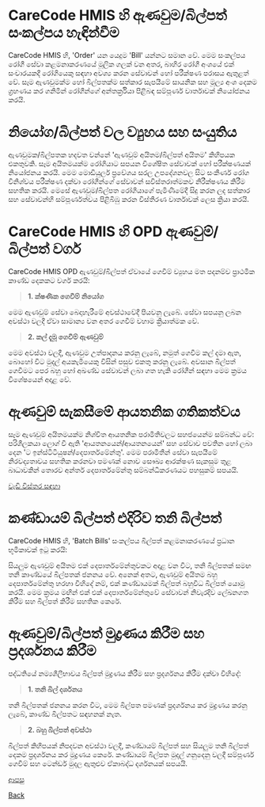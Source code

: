 # CareCode HMIS හි ඇණවුම/බිල්පත් සංකල්පය හැඳින්වීම
CareCode HMIS හි, 'Order' යන යෙදුම 'Bill' යන්නට සමාන වේ. මෙම සංකල්පය රෝගී සේවා කළමනාකරණයේ මූලික ගලක් වන අතර, බාහිර රෝගී අංශයේ එක් සංචාරයකදී රෝගියෙකු සඳහා අවශ්‍ය කරන සේවාවන් හෝ පරීක්ෂණ පරාසය ඇතුළත් වේ. සෑම ඇණවුමක්ම හෝ බිල්පතක්ම සත්කාර සැපයීමේ සායනික සහ මූල්‍ය අංශ දෙකම ග්‍රහණය කර ගනිමින් රෝගීන්ගේ අන්තර්ක්‍රියා පිළිබඳ සම්පූර්ණ වාර්තාවක් නියෝජනය කරයි.

# නියෝග/බිල්පත් වල ව්‍යුහය සහ සංයුතිය
ඇණවුමක/බිල්පතක හදවත වන්නේ 'ඇණවුම් අයිතම/බිල්පත් අයිතම' කිහිපයක එකතුවකි. සෑම අයිතමයක්ම රෝගියාට සපයන විශේෂිත සේවාවක් හෝ පරීක්ෂණයක් නියෝජනය කරයි. මෙම මොඩියුලර් ප්‍රවේශය සරල උපදේශනවල සිට සංකීර්ණ රෝග විනිශ්චය පරීක්ෂණ දක්වා රෝගීන්ගේ සේවාවන් සවිස්තරාත්මකව නිරීක්ෂණය කිරීම සහතික කරයි. මෙසේ ඇණවුම/බිල්පත රෝගියාගේ පැමිණීමේදී සිදු කරන ලද සත්කාර සහ සේවාවන්හි සම්පූර්ණත්වය පිළිබිඹු කරන විස්තීරණ වාර්තාවක් ලෙස ක්‍රියා කරයි.

# CareCode HMIS හි OPD ඇණවුම්/බිල්පත් වර්ග
CareCode HMIS OPD ඇණවුම්/බිල්පත් ඒවායේ ගෙවීම් ව්‍යුහය මත පදනම්ව ප්‍රාථමික කාණ්ඩ දෙකකට වර්ග කරයි:

> **1. ක්ෂණික ගෙවීම් නියෝග**

මෙම ඇණවුම් සේවා බෙදාහැරීමේ අවස්ථාවේදී පියවනු ලැබේ. සේවා සපයනු ලබන අවස්ථා වලදී ඒවා සාමාන්‍ය වන අතර ගෙවීම් වහාම ක්‍රියාත්මක වේ.

> **2. කල් දැමූ ගෙවීම් ඇණවුම්**

මෙම අවස්ථා වලදී, ඇණවුම උත්පාදනය කරනු ලැබේ, නමුත් ගෙවීම කල් දමා ඇත, බොහෝ විට මුදල් අයකැමියෙකු විසින් පසුව එකතු කරනු ලැබේ. අවසාන බිල්පත් ගෙවීමට පෙර බහු හෝ අඛණ්ඩ සේවාවන් ලබා ගත හැකි රෝගීන් සඳහා මෙම ක්‍රමය විශේෂයෙන් අදාළ වේ.

# ඇණවුම් සැකසීමේ ආයතනික ගතිකත්වය
සෑම ඇණවුම් අයිතමයක්ම නිශ්චිත ආයතනික පරාමිතිවලට සහජයෙන්ම සම්බන්ධ වේ: පරිශීලකයා ලොග් වී ඇති 'ආයතනයෙන්/ආයතනයෙන්' සහ සේවාව පවතින හෝ ලබා දෙන 'ට ඉන්ස්ටිටියුෂන්/දෙපාර්තමේන්තු'. මෙම පරාමිතීන් සේවා සැපයීමේ නිරවද්‍යතාවය සහතික කරනවා පමණක් නොව සෞඛ්‍ය ආරක්ෂණ සැකසුම තුළ බාධාවකින් තොරව අන්තර් දෙපාර්තමේන්තු සම්බන්ධීකරණයට පහසුකම් සපයයි.

[වැඩි විස්තර සඳහා](https://github.com/hmislk/hmis/wiki/Institutional-Dynamics-in-OPD-Order-Processing)

# කණ්ඩායම් බිල්පත් එදිරිව තනි බිල්පත්
CareCode HMIS හි, 'Batch Bills' සංකල්පය බිල්පත් කළමනාකරණයේ ප්‍රධාන භූමිකාවක් ඉටු කරයි:

සියලුම ඇණවුම් අයිතම එක් දෙපාර්තමේන්තුවකට අදාළ වන විට, තනි බිල්පතක් සමඟ තනි කාණ්ඩයේ බිල්පතක් ජනනය වේ. අනෙක් අතට, ඇණවුම් අයිතම බහු දෙපාර්තමේන්තු හරහා විහිදේ නම්, එක් කණ්ඩායමක් බිල්පත් බහුවිධ බිල්පත් යොමු කරයි. මෙම ක්‍රමය මඟින් එක් එක් දෙපාර්තමේන්තුවේ සේවාවන් නිවැරදිව ලේඛනගත කිරීම සහ බිල්පත් කිරීම සහතික කෙරේ.

# ඇණවුම්/බිල්පත් මුද්‍රණය කිරීම සහ ප්‍රදර්ශනය කිරීම
පද්ධතියේ නම්‍යශීලීභාවය බිල්පත් මුද්‍රණය කිරීම සහ ප්‍රදර්ශනය කිරීම දක්වා විහිදේ:

> **1. තනි බිල් දර්ශනය**

තනි බිල්පතක් ජනනය කරන විට, මෙම බිල්පත පමණක් ප්‍රදර්ශනය කර මුද්‍රණය කරනු ලැබේ, කාණ්ඩ බිල්පතට සඳහනක් නැත.

> **2. බහු බිල්පත් අවස්ථා**

බිල්පත් කිහිපයක් නිපදවන අවස්ථා වලදී, කණ්ඩායම් බිල්පත් සහ සියලුම තනි බිල්පත් දෙකම ප්‍රදර්ශනය කර මුද්‍රණය කෙරේ. කණ්ඩායම් බිල්පත මුදල් ගනුදෙනු වලදී සම්පූර්ණ ගෙවීම් සහ ටෙන්ඩර් මුදල ඇතුළුව ඒකාබද්ධ දර්ශනයක් සපයයි.

[ආපසු](https://github.com/hmislk/hmis/wiki/%E0%B6%B6%E0%B7%8F%E0%B7%84%E0%B7%92%E0%B6%BB-%E0%B6%BB%E0%B7%9D%E0%B6%9C%E0%B7%93-%E0%B6%85%E0%B6%82%E0%B7%81%E0%B6%BA-(OPD)---%E0%B6%B8%E0%B7%94%E0%B6%AF%E0%B6%BD%E0%B7%8A-%E0%B6%85%E0%B6%BA%E0%B6%9A%E0%B7%90%E0%B6%B8%E0%B7%92--%E0%B6%B6%E0%B7%92%E0%B6%BD%E0%B7%8A%E0%B6%B4%E0%B6%AD%E0%B7%8A--%E0%B7%83%E0%B7%94%E0%B7%85%E0%B7%94-%E0%B6%B8%E0%B7%94%E0%B6%AF%E0%B6%BD%E0%B7%8A-%E0%B6%B8%E0%B7%9C%E0%B6%A9%E0%B7%92%E0%B6%BA%E0%B7%94%E0%B6%BD%E0%B6%BA)


[Back](https://github.com/hmislk/hmis/wiki)
